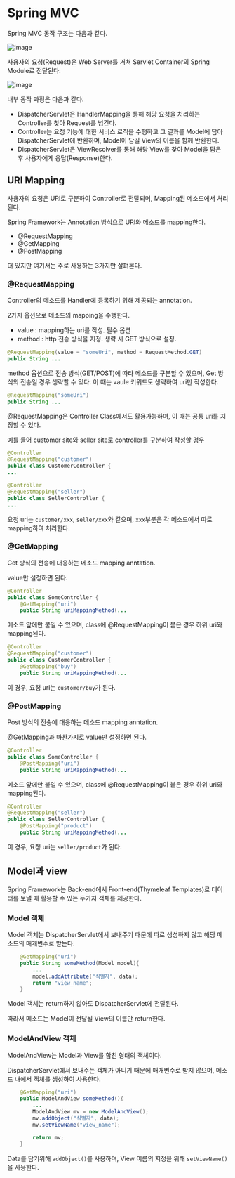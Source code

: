 # Spring MVC
Spring MVC 동작 구조는 다음과 같다.

![image](https://github.com/tiblo/spring_edu/assets/34559256/6222af47-93cd-43f3-a5df-7593938e90dd)

사용자의 요청(Request)은 Web Server를 거쳐 Servlet Container의 Spring Module로 전달된다.

![image](https://github.com/tiblo/spring_edu/assets/34559256/430a0ad5-8a20-4391-8d19-7648f87a9053)

내부 동작 과정은 다음과 같다.
- DispatcherServlet은 HandlerMapping을 통해 해당 요청을 처리하는 Controller를 찾아 Request를 넘긴다.
- Controller는 요청 기능에 대한 서비스 로직을 수행하고 그 결과를 Model에 담아 DispatcherServlet에 반환하며, Model이 담길 View의 이름을 함께 반환한다.
- DispatcherServlet은 ViewResolver를 통해 해당 View를 찾아 Model을 담은 후 사용자에게 응답(Response)한다.

## URI Mapping
사용자의 요청은 URI로 구분하여 Controller로 전달되며, Mapping된 메소드에서 처리된다.

Spring Framework는 Annotation 방식으로 URI와 메소드를 mapping한다.
- @RequestMapping
- @GetMapping
- @PostMapping

더 있지만 여기서는 주로 사용하는 3가지만 살펴본다.

### @RequestMapping
Controller의 메소드를 Handler에 등록하기 위해 제공되는 annotation.

2가지 옵션으로 메소드의 mapping을 수행한다.
- value : mapping하는 uri를 작성. 필수 옵션
- method : http 전송 방식을 지정. 생략 시 GET 방식으로 설정.

```java
@RequestMapping(value = "someUri", method = RequestMethod.GET)
public String ...
```

method 옵션으로 전송 방식(GET/POST)에 따라 메소드를 구분할 수 있으며, Get 방식의 전송일 경우 생략할 수 있다.
이 때는 vaule 키워드도 생략하여 uri만 작성한다.
```java
@RequestMapping("someUri")
public String ...
```

@RequestMapping은 Controller Class에서도 활용가능하며, 이 때는 공통 uri를 지정할 수 있다.

예를 들어 customer site와 seller site로 controller를 구분하여 작성할 경우
```java
@Controller
@RequestMapping("customer")
public class CustomerController {
...
```

```java
@Controller
@RequestMapping("seller")
public class SellerController {
...
```

요청 uri는 ``customer/xxx``, ``seller/xxx``와 같으며, ``xxx``부분은 각 메소드에서 따로 mapping하여 처리한다.

### @GetMapping
Get 방식의 전송에 대응하는 메소드 mapping anntation.

value만 설정하면 된다.

```java
@Controller
public class SomeController {
    @GetMapping("uri")
    public String uriMappingMethod(...
```

메소드 앞에만 붙일 수 있으며, class에 @RequestMapping이 붙은 경우 하위 uri와 mapping된다.
```java
@Controller
@RequestMapping("customer")
public class CustomerController {
    @GetMapping("buy")
    public String uriMappingMethod(...
```

이 경우, 요청 uri는 ``customer/buy``가 된다.

### @PostMapping
Post 방식의 전송에 대응하는 메소드 mapping anntation.

@GetMapping과 마찬가지로 value만 설정하면 된다.

```java
@Controller
public class SomeController {
    @PostMapping("uri")
    public String uriMappingMethod(...
```

메소드 앞에만 붙일 수 있으며, class에 @RequestMapping이 붙은 경우 하위 uri와 mapping된다.
```java
@Controller
@RequestMapping("seller")
public class SellerController {
    @PostMapping("product")
    public String uriMappingMethod(...
```

이 경우, 요청 uri는 ``seller/product``가 된다.

## Model과 view
Spring Framework는 Back-end에서 Front-end(Thymeleaf Templates)로 데이터를 보낼 때 활용할 수 있는 두가지 객체를 제공한다.

### Model 객체
Model 객체는 DispatcherServlet에서 보내주기 때문에 따로 생성하지 않고 해당 메소드의 매개변수로 받는다.
```java
    @GetMapping("uri")
    public String someMethod(Model model){
        ...
        model.addAttribute("식별자", data);
        return "view_name";
    }
```

Model 객체는 return하지 않아도 DispatcherServlet에 전달된다.

따라서 메소드는 Model이 전달될 View의 이름만 return한다.

### ModelAndView 객체
ModelAndView는 Model과 View를 합친 형태의 객체이다.

DispatcherServlet에서 보내주는 객체가 아니기 때문에 매개변수로 받지 않으며, 메소드 내에서 객체를 생성하여 사용한다.

```java
    @GetMapping("uri")
    public ModelAndView someMethod(){
        ...
        ModelAndView mv = new ModelAndView();
        mv.addObject("식별자", data);
        mv.setViewName("view_name");

        return mv;
    }
```

Data를 담기위해 ``addObject()``를 사용하며, View 이름의 지정을 위해 ``setViewName()``을 사용한다.


